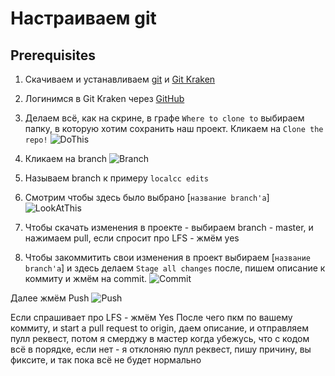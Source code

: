 # Настраиваем git

## Prerequisites

1. Скачиваем и устанавливаем [git](https://github.com/git-for-windows/git/releases/download/v2.25.1.windows.1/Git-2.25.1-64-bit.exe) и [Git Kraken](https://release.gitkraken.com/win64/GitKrakenSetup.exe)

2. Логинимся в Git Kraken через [GitHub](https://github.com)

3. Делаем всё, как на скрине, в графе `Where to clone to` выбираем папку, в которую хотим сохранить наш проект. Кликаем на `Clone the repo!`
![DoThis](https://i.imgur.com/ZML77E3.png)

4. Кликаем на branch
![Branch](https://i.imgur.com/KTnSqgv.png)

5. Называем branch к примеру `localcc edits`

6. Смотрим чтобы здесь было выбрано [`название branch'а`]
![LookAtThis](https://i.imgur.com/VCDEBfy.png)

7. Чтобы скачать изменения в проекте - выбираем branch - master, и нажимаем pull, если спросит про LFS - жмём yes

8. Чтобы закоммитить свои изменения в проект выбираем [`название branch'а`] и здесь делаем `Stage all changes` после, пишем описание к коммиту и жмём на commit.
![Commit](https://i.imgur.com/4sGJxiA.png)

Далее жмём Push 
![Push](https://i.imgur.com/12uTkYx.png)

Если спрашивает про LFS - жмём Yes
После чего пкм по вашему коммиту, и start a pull request to origin, даем описание, и отправляем пулл реквест, потом я смерджу в мастер когда убежусь, что с кодом всё в порядке, если нет - я отклоняю пулл реквест, пишу причину, вы фиксите, и так пока всё не будет нормально

